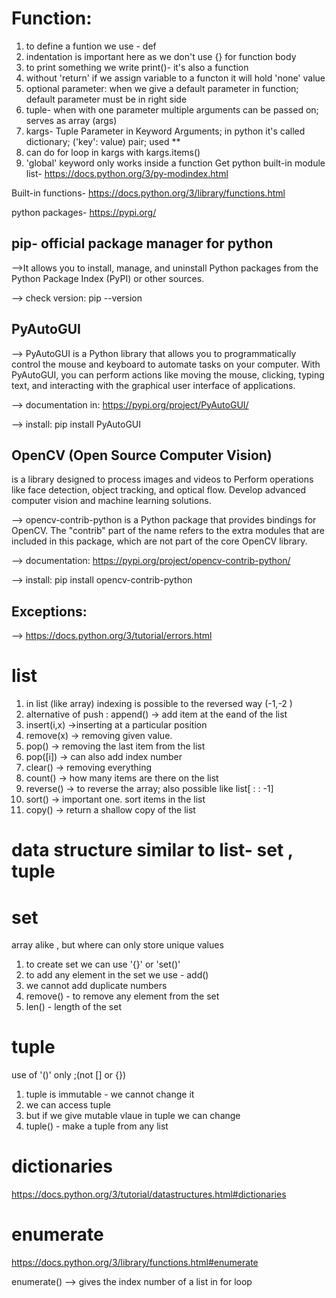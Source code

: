 # Function:
1. to define a funtion we use - def
2. indentation is important here as we don't use {} for function body
3. to print something we write print()- it's also a function
4. without 'return' if we assign variable to a functon it will hold 'none' value
5. optional parameter: when we give a default parameter in function; default parameter must be in right side  
6. tuple- when with one parameter multiple arguments can be passed on; serves as array (args)
7. kargs- Tuple Parameter in Keyword Arguments; in python it's called dictionary; ('key': value) pair; used **
8. can do for loop in kargs with kargs.items()
9. 'global' keyword only works inside a function
Get python built-in module list- https://docs.python.org/3/py-modindex.html 

Built-in functions- https://docs.python.org/3/library/functions.html

python packages- https://pypi.org/

## pip- official package manager for python
-->It allows you to install, manage, and uninstall Python packages from the Python Package Index (PyPI) or other sources.

--> check version: pip --version


## PyAutoGUI
--> PyAutoGUI is a Python library that allows you to programmatically control the mouse and keyboard to automate tasks on your computer. With PyAutoGUI, you can perform actions like moving the mouse, clicking, typing text, and interacting with the graphical user interface of applications.

--> documentation in: https://pypi.org/project/PyAutoGUI/

--> install: pip install PyAutoGUI

## OpenCV (Open Source Computer Vision)
is a library designed to process images and videos to Perform operations like face detection, object tracking, and optical flow. Develop advanced computer vision and machine learning solutions. 

--> opencv-contrib-python is a Python package that provides bindings for OpenCV. The "contrib" part of the name refers to the extra modules that are included in this package, which are not part of the core OpenCV library.

--> documentation: https://pypi.org/project/opencv-contrib-python/

--> install: pip install opencv-contrib-python

## Exceptions:
--> https://docs.python.org/3/tutorial/errors.html

# list
1. in list (like array) indexing is possible to the reversed way (-1,-2 )
2. alternative of push : append() -> add item at the eand of the list
3. insert(i,x) ->inserting at a particular position
4. remove(x)  -> removing given value.
5. pop() -> removing the last item from the list
6. pop([i])  -> can also add index number
7. clear()  -> removing everything
8.  count()  -> how many items are there on the list
9. reverse()  -> to reverse the array; also possible like list[ : : -1]
10. sort()  -> important one. sort items in the list
11. copy()  -> return a shallow copy of the list


# data structure similar to list- set , tuple
# set
array alike , but where can only store unique values
1. to create set we can use '{}' or 'set()'
2. to add any element in the set we use - add()
3. we cannot add duplicate numbers
4. remove() - to remove any element from the set
5. len() - length of the set

# tuple
use of '()' only ;(not [] or {}) 
1. tuple is immutable - we cannot change it
2. we can access tuple
3. but if we give mutable vlaue in tuple we can change
4. tuple() - make a tuple from any list

# dictionaries
https://docs.python.org/3/tutorial/datastructures.html#dictionaries

# enumerate
https://docs.python.org/3/library/functions.html#enumerate

enumerate() --> gives the index number of a list in for loop